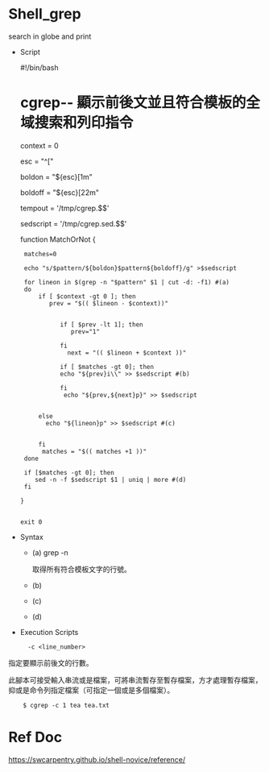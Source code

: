 # Shell_grep
search in globe and print

* Script

    #!/bin/bash
    # cgrep-- 顯示前後文並且符合模板的全域搜索和列印指令

     context = 0

     esc = "^["

     boldon = "${esc}[1m"

     boldoff = "${esc}[22m"

     tempout = '/tmp/cgrep.$$'

     sedscript = '/tmp/cgrep.sed.$$'

     function MatchOrNot
     {

       matches=0

       echo "s/$pattern/${boldon}$pattern${boldoff}/g" >$sedscript

       for lineon in $(grep -n "$pattern" $1 | cut -d: -f1) #(a) 
       do
           if [ $context -gt 0 ]; then
              prev = "$(( $lineon - $context))"


                 if [ $prev -lt 1]; then
                    prev="1"

                 fi
                   next = "(( $lineon + $context ))"

                 if [ $matches -gt 0]; then
                 echo "${prev}i\\" >> $sedscript #(b) 

                 fi
                  echo "${prev,${next}p}" >> $sedscript


           else
             echo "${lineon}p" >> $sedscript #(c) 


           fi
            matches = "$(( matches +1 ))"
       done

       if [$matches -gt 0]; then
          sed -n -f $sedscript $1 | uniq | more #(d)
       fi

      }


      exit 0
      
* Syntax

   * (a) grep -n
   
      取得所有符合模板文字的行號。
   
      
   
   * (b)
   
   * (c)
   
   * (d)
      
* Execution Scripts

        -c <line_number>

指定要顯示前後文的行數。

此腳本可接受輸入串流或是檔案，可將串流暫存至暫存檔案，方才處理暫存檔案，抑或是命令列指定檔案（可指定一個或是多個檔案）。

        $ cgrep -c 1 tea tea.txt


# Ref Doc

https://swcarpentry.github.io/shell-novice/reference/
